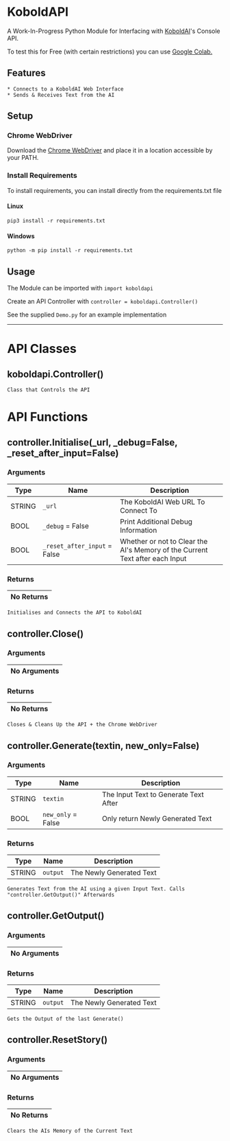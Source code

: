 # KoboldAPI
A Work-In-Progress Python Module for Interfacing with [KoboldAI](https://github.com/KoboldAI/KoboldAI-Client)'s Console API.

To test this for Free (with certain restrictions) you can use [Google Colab.](https://colab.research.google.com/drive/1pG9Gz9PrqklNBESPNaXvfctMVnvwf_Q8)

## Features
```
* Connects to a KoboldAI Web Interface
* Sends & Receives Text from the AI
```

## Setup

### Chrome WebDriver

Download the [Chrome WebDriver](https://chromedriver.chromium.org/downloads) and place it in a location accessible by your PATH.

### Install Requirements
To install requirements, you can install directly from the requirements.txt file
#### Linux
```
pip3 install -r requirements.txt
```
#### Windows
```
python -m pip install -r requirements.txt
```

## Usage

The Module can be imported with `import koboldapi`

Create an API Controller with `controller = koboldapi.Controller()`

See the supplied `Demo.py` for an example implementation

---

# API Classes

## koboldapi.Controller()

```Class that Controls the API```

# API Functions

## controller.Initialise(_url, _debug=False, _reset_after_input=False)

### Arguments
| Type   | Name                         | Description                                                                  |
|--------|------------------------------|------------------------------------------------------------------------------|
| STRING | `_url`                       | The KoboldAI Web URL To Connect To                                           |
| BOOL   | `_debug` = False             | Print Additional Debug Information                                           |
| BOOL   | `_reset_after_input` = False | Whether or not to Clear the AI's Memory of the Current Text after each Input |

### Returns
| No Returns |
|------------|

```Initialises and Connects the API to KoboldAI```

## controller.Close()

### Arguments
| No Arguments |
|--------------|

### Returns
| No Returns |
|------------|

```Closes & Cleans Up the API + the Chrome WebDriver```

## controller.Generate(textin, new_only=False)

### Arguments
| Type   | Name               | Description                           |
|--------|--------------------|---------------------------------------|
| STRING | `textin`           | The Input Text to Generate Text After |
| BOOL   | `new_only` = False | Only return Newly Generated Text      |

### Returns
| Type   | Name     | Description              |
|--------|----------|--------------------------|
| STRING | `output` | The Newly Generated Text |

```Generates Text from the AI using a given Input Text. Calls "controller.GetOutput()" Afterwards```

## controller.GetOutput()

### Arguments
| No Arguments |
|--------------|

### Returns
| Type   | Name     | Description              |
|--------|----------|--------------------------|
| STRING | `output` | The Newly Generated Text |

```Gets the Output of the last Generate()```

## controller.ResetStory()

### Arguments
| No Arguments |
|--------------|

### Returns
| No Returns |
|------------|

```Clears the AIs Memory of the Current Text```